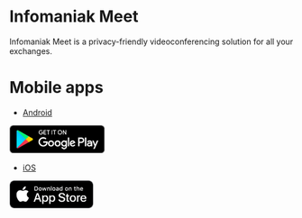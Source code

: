 # Infomaniak Meet
Infomaniak Meet is a privacy-friendly videoconferencing solution for all your exchanges.

# Mobile apps

* [Android](https://github.com/Infomaniak/android-infomaniak-meet)

[<img src="google-play-badge.png" height="50">](https://play.google.com/store/apps/details?id=com.infomaniak.meet)

* [iOS](https://github.com/Infomaniak/ios-infomaniak-meet)

[<img src="appstore-badge.png" height="50">](https://itunes.apple.com/us/app/infomaniak-meet/id1505940319)